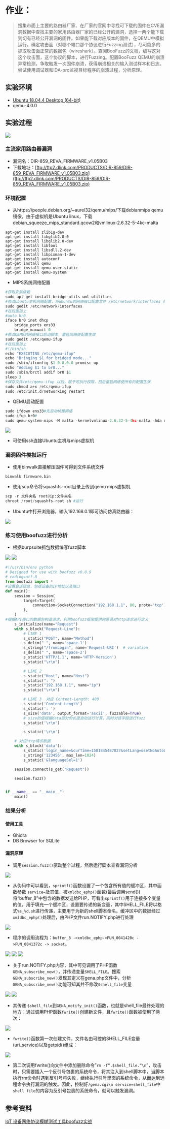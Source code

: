 # 作业：

>搜集市面上主要的路由器厂家、在厂家的官网中寻找可下载的固件在CVE漏洞数据中查找主要的家用路由器厂家的已经公开的漏洞，选择一两个能下载到切有已经公开漏洞的固件。如果能下载对应版本的固件，在QEMU中模拟运行。确定攻击面（对哪个端口那个协议进行Fuzzing测试），尽可能多的抓取攻击面正常的数据包（wireshark）。查阅BooFuzz的文档，编写这对这个攻击面，这个协议的脚本，进行Fuzzing。配置BooFuzz QEMU的崩溃异常检测，争取触发一次固件崩溃，获得崩溃相关的输入测试样本和日志。尝试使用调试器和IDA-pro监视目标程序的崩溃过程，分析原理。

## 实验环境

* [Ubuntu 18.04.4 Desktop (64-bit)](http://releases.ubuntu.com/18.04/ubuntu-18.04.4-desktop-amd64.iso.torrent?_ga=2.84584848.808955035.1588748362-1938635844.1588748362)
* qemu-4.0.0

## 实验过程

<img src="image/流程图.png" />

### 主流家用路由器漏洞

* 漏洞名：DIR-859_REVA_FIRMWARE_v1.05B03
* 下载地址：[ftp://ftp2.dlink.com/PRODUCTS/DIR-859/DIR-859_REVA_FIRMWARE_v1.05B03.zip](ftp://ftp2.dlink.com/PRODUCTS/DIR-859/DIR-859_REVA_FIRMWARE_v1.05B03.zip)

### 环境配置

* 从https://people.debian.org/~aurel32/qemu/mips/下载debianmips qemu镜像，由于虚拟机是Ubuntu linux，下载debian_squeeze_mips_standard.qcow2和vmlinux-2.6.32-5-4kc-malta

```
apt-get install zlib1g-dev
apt-get install libglib2.0-0
apt-get install libglib2.0-dev
apt-get install libtool
apt-get install libsdll.2-dev
apt-get install libpixman-1-dev
apt-get install autoconf
apt-get install qemu
apt-get install qemu-user-static
apt-get install qemu-system
```

* MIPS系统网络配置

```python
#获取安装依赖
sudo apt-get install bridge-utils uml-utilities
#修改ubuntu主机网络配置，将ubuntu的网络接口配置文件 /etc/network/interfaces 修改为如下内容并保存、关闭
sudo gedit /etc/network/interfaces
#在后面加上
#auto br0
iface br0 inet dhcp
    bridge_ports ens33
    bridge_maxwait 0
#修改QEMU的网络接口启动脚本，重启网络使配置生效
sudo gedit /etc/qemu-ifup
#在后面加上
#!/bin/sh
echo "EXECUTING /etc/qemu-ifup"
echo "Bringing $1 for bridged mode..."
sudo /sbin/ifconfig $1 0.0.0.0 promisc up
echo "Adding $1 to br0..."
sudo /sbin/brctl addif br0 $1
sleep 3
#保存文件/etc/qemu-ifup 以后，赋予可执行权限，然后重启网络使所有的配置生效
sudo chmod a+x /etc/qemu-ifup
sudo /etc/init.d/networking restart
```

* QEMU启动配置

```python
sudo ifdown ens33#先启动桥接网络
sudo ifup br0#
sudo qemu-system-mips -M malta -kernelvmlinux-2.6.32-5-4kc-malta -hda debian_squeeze_mips_standard.qcow2 -append"root=/dev/sda1 console=tty0" -net nic,macaddr=00:16:3e:00:00:01 -nettap#进入前面下载的mips镜像目录，输入root/root便可登入qemu mips虚拟机
```

<img src="image/9.png" />

* 可使用ssh连接Ubuntu主机与mips虚拟机

### 漏洞固件模拟运行

* 使用binwalk直接解压固件可得到文件系统文件

```
binwalk firmware.bin
```

* 使用scp命令将squashfs-root目录上传到qemu mips虚拟机

```python
scp -r 文件夹名 root@ip:文件夹名
chroot /root/squashfs-root sh #运行
```

* Ubuntu中打开浏览器，输入192.168.0.1即可访问仿真路由器：

<img src="image/11.png" />

### 练习使用boofuzz进行分析

* 根据burpsuite抓包数据编写fuzz脚本

<img src="image/13.png" />

<img src="image/14.png" />

```python
#!/usr/bin/env python
# Designed for use with boofuzz v0.0.9
# coding=utf-8
from boofuzz import *
#设置会话信息，包括设备的IP地址以及端口
def main():
    session = Session(
        target=Target(
            connection=SocketConnection("192.168.1.1", 80, proto='tcp')
        ),
    )
#根据API接口的数据包构造请求，利用boofuzz框架提供的原语对http请求进行定义
    s_initialize(name="Request")
    with s_block("Request-Line"):
        # LINE 1
        s_static("POST", name="Method")
        s_delim(" ", name='space-1')
        s_string("/fromLogin", name='Request-URI')  # variation
        s_delim(" ", name='space-2')
        s_static('HTTP/1.1', name='HTTP-Version')   
        s_static("\r\n")

        # LINE 2
        s_static("Host", name="Host")
        s_static(": ")
        s_static("192.168.1.1", name="ip")
        s_static("\r\n")

        # LINE 3  对应 Content-Length: 400
        s_static('Content-Length')
        s_static(': ')
        s_size('data', output_format='ascii', fuzzable=True)    
        # size的值根据data部分的长度自动进行计算，同时对该字段进行fuzz
        s_static('\r\n')

        s_static('\r\n')

    # 对应http请求数据
    with s_block('data'):
        s_static('login_name=&curTime=1581845487827&setLang=&setNoAutoLang=&login_n=admin&login_pass=')
        s_string('123456', max_len=1024)
        s_static('&languageSel=1')

    session.connect(s_get("Request"))

    session.fuzz()


if __name__ == "__main__":
    main()

```

### 结果分析

#### 使用工具

* Ghidra
* DB Browser for SQLite

#### 漏洞原理

* 调用`session.fuzz()`驱动整个过程，然后运行脚本查看漏洞分析

<img src="image/12.png" />

* 从伪码中可以看到，`sprintf()`函数设置了一个包含所有值的缓冲区，其中函数参数 `service=`及其值，被`xmldbc_ephp()`函数(最后调用send())将“buffer_8”中包含的数据发送给PHP，可看出`sprintf()`用于连接多个变量的值，用于填充一个缓冲区，设置要传递的新变量，其中SHELL_FILE将以格式`%s_%d.sh`进行传递，主要用于为新的shell脚本命名。缓冲区中的数据经过`xmldbc_ephp()`处理后，由PHP文件run.NOTIFY.php进行处理

<img src="image/1.png" />

* 程序的调用流程为：`buffer_8 ->xmldbc_ephp->FUN_0041420c ->FUN_0041372c -> socket`。

<img src="image/2.png" />

<img src="image/3.png" />

<img src="image/4.png" />

* 关于run.NOTIFY.php内容，其中可见调用了PHP函数 `GENA_subscribe_new()`，并传递变量`SHELL_FILE`。搜索`GENA_subscribe_new()`发现其定义在gena.php文件中，分析`GENA_subscribe_new()`功能可知其并不修改`$shell_file`变量

<img src="image/5.png" />

<img src="image/6.png" />

* 其传递 `$shell_file`到`GENA_notify_init()`函数，也就是shell_file最终处理的地方：通过调用PHP函数`fwrite()`创建新文件，且`fwrite()`函数被使用了两次：

<img src="image/7.png" />

* `fwrite()`函数第一次创建文件，文件名由可控的SHELL_FILE变量(uri_service)以及getpid()组成：

<img src="image/8.png" />

* 第二次调用fwrite()向文件中添加删除命令”`rm -f”.$shell_file.”\n`”，攻击时，只需要插入一个反引号包裹的系统命令，将其注入到shell脚本中，当脚本执行rm命令时遇到反引号将失败，继续执行引号里面的系统命令，从而达到远程命令执行漏洞的触发。因此，控制好`/gena.cgi\n service=shell_file`中`shell file`的内容为反引号包裹的系统命令，就可以触发漏洞。

## 参考资料

[IoT 设备网络协议模糊测试工具boofuzz实战](https://blog.csdn.net/song_lee/article/details/104334096)